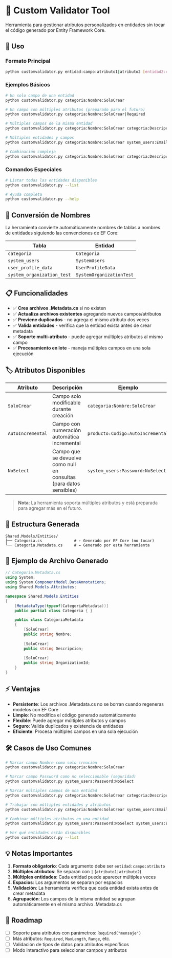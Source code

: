 # 🎯 Custom Validator Tool

Herramienta para gestionar atributos personalizados en entidades sin tocar el código generado por Entity Framework Core.

## 🚀 Uso

### **Formato Principal**
```bash
python customvalidator.py entidad:campo:atributo1|atributo2 [entidad2:campo2:atributo3]
```

### **Ejemplos Básicos**
```bash
# Un solo campo de una entidad
python customvalidator.py categoria:Nombre:SoloCrear

# Un campo con múltiples atributos (preparado para el futuro)
python customvalidator.py categoria:Nombre:SoloCrear|Required

# Múltiples campos de la misma entidad
python customvalidator.py categoria:Nombre:SoloCrear categoria:Descripcion:SoloCrear

# Múltiples entidades y campos
python customvalidator.py categoria:Nombre:SoloCrear system_users:Email:SoloCrear

# Combinación compleja
python customvalidator.py categoria:Nombre:SoloCrear categoria:Descripcion:SoloCrear system_users:Email:SoloCrear system_users:Password:SoloCrear
```

### **Comandos Especiales**
```bash
# Listar todas las entidades disponibles
python customvalidator.py --list

# Ayuda completa
python customvalidator.py --help
```

## 🔄 Conversión de Nombres

La herramienta convierte automáticamente nombres de tablas a nombres de entidades siguiendo las convenciones de EF Core:

| Tabla | Entidad |
|-------|---------|
| `categoria` | `Categoria` |
| `system_users` | `SystemUsers` |
| `user_profile_data` | `UserProfileData` |
| `system_organization_test` | `SystemOrganizationTest` |

## 📋 Funcionalidades

- ✅ **Crea archivos .Metadata.cs** si no existen
- ✅ **Actualiza archivos existentes** agregando nuevos campos/atributos  
- ✅ **Previene duplicados** - no agrega el mismo atributo dos veces
- ✅ **Valida entidades** - verifica que la entidad exista antes de crear metadata
- ✅ **Soporte multi-atributo** - puede agregar múltiples atributos al mismo campo
- ✅ **Procesamiento en lote** - maneja múltiples campos en una sola ejecución

## 🏷️ Atributos Disponibles

| Atributo | Descripción | Ejemplo |
|----------|-------------|---------|
| `SoloCrear` | Campo solo modificable durante creación | `categoria:Nombre:SoloCrear` |
| `AutoIncremental` | Campo con numeración automática incremental | `producto:Codigo:AutoIncremental` |
| `NoSelect` | Campo que se devuelve como null en consultas (para datos sensibles) | `system_users:Password:NoSelect` |

> **Nota**: La herramienta soporta múltiples atributos y está preparada para agregar más en el futuro.

## 📁 Estructura Generada

```
Shared.Models/Entities/
├── Categoria.cs              # ← Generado por EF Core (no tocar)
└── Categoria.Metadata.cs     # ← Generado por esta herramienta
```

## 📝 Ejemplo de Archivo Generado

```csharp
// Categoria.Metadata.cs
using System;
using System.ComponentModel.DataAnnotations;
using Shared.Models.Attributes;

namespace Shared.Models.Entities
{
    [MetadataType(typeof(CategoriaMetadata))]
    public partial class Categoria { }

    public class CategoriaMetadata
    {
        [SoloCrear]
        public string Nombre;
        
        [SoloCrear]
        public string Descripcion;
        
        [SoloCrear]
        public string OrganizationId;
    }
}
```

## ⚡ Ventajas

- **Persistente**: Los archivos .Metadata.cs no se borran cuando regeneras modelos con EF Core
- **Limpio**: No modifica el código generado automáticamente  
- **Flexible**: Puede agregar múltiples atributos y campos
- **Seguro**: Valida duplicados y existencia de entidades
- **Eficiente**: Procesa múltiples campos en una sola ejecución

## 🛠️ Casos de Uso Comunes

```bash
# Marcar campo Nombre como solo creación
python customvalidator.py categoria:Nombre:SoloCrear

# Marcar campo Password como no seleccionable (seguridad)
python customvalidator.py system_users:Password:NoSelect

# Marcar múltiples campos de una entidad
python customvalidator.py categoria:Nombre:SoloCrear categoria:Descripcion:SoloCrear categoria:OrganizationId:SoloCrear

# Trabajar con múltiples entidades y atributos
python customvalidator.py categoria:Nombre:SoloCrear system_users:Email:SoloCrear system_users:Password:NoSelect

# Combinar múltiples atributos en una entidad
python customvalidator.py system_users:Password:NoSelect system_users:Email:SoloCrear system_users:CreatedDate:AutoIncremental

# Ver qué entidades están disponibles
python customvalidator.py --list
```

## 💡 Notas Importantes

1. **Formato obligatorio**: Cada argumento debe ser `entidad:campo:atributo`
2. **Múltiples atributos**: Se separan con `|` (`atributo1|atributo2`)
3. **Múltiples entidades**: Cada entidad puede aparecer múltiples veces
4. **Espacios**: Los argumentos se separan por espacios
5. **Validación**: La herramienta verifica que cada entidad exista antes de crear metadata
6. **Agrupación**: Los campos de la misma entidad se agrupan automáticamente en el mismo archivo .Metadata.cs

## 🎯 Roadmap

- [ ] Soporte para atributos con parámetros: `Required("mensaje")`
- [ ] Más atributos: `Required`, `MaxLength`, `Range`, etc.
- [ ] Validación de tipos de datos para atributos específicos
- [ ] Modo interactivo para seleccionar campos y atributos